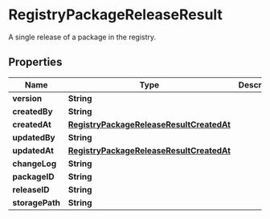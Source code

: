 

# RegistryPackageReleaseResult

A single release of a package in the registry.

## Properties

| Name | Type | Description | Notes |
|------------ | ------------- | ------------- | -------------|
|**version** | **String** |  |  |
|**createdBy** | **String** |  |  |
|**createdAt** | [**RegistryPackageReleaseResultCreatedAt**](RegistryPackageReleaseResultCreatedAt.md) |  |  |
|**updatedBy** | **String** |  |  [optional] |
|**updatedAt** | [**RegistryPackageReleaseResultCreatedAt**](RegistryPackageReleaseResultCreatedAt.md) |  |  [optional] |
|**changeLog** | **String** |  |  |
|**packageID** | **String** |  |  |
|**releaseID** | **String** |  |  |
|**storagePath** | **String** |  |  |



